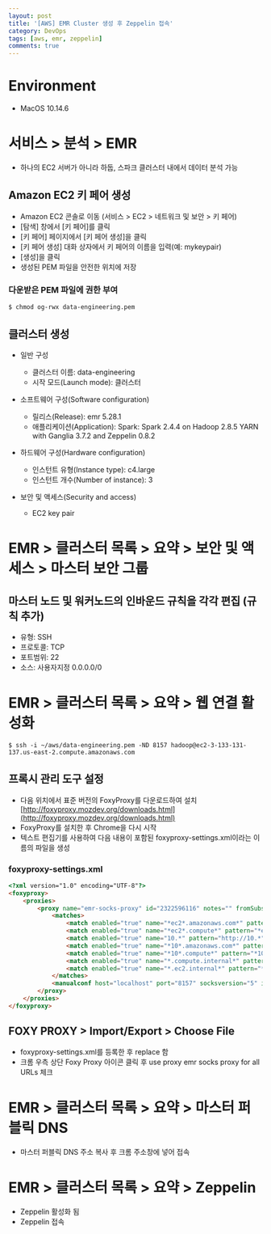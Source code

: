 ```yaml
---
layout: post
title: '[AWS] EMR Cluster 생성 후 Zeppelin 접속'
category: DevOps
tags: [aws, emr, zeppelin]
comments: true
---
```


# Environment
- MacOS 10.14.6

# 서비스 > 분석 > EMR
- 하나의 EC2 서버가 아니라 하둡, 스파크 클러스터 내에서 데이터 분석 가능

## Amazon EC2 키 페어 생성
- Amazon EC2 콘솔로 이동 (서비스 > EC2 > 네트워크 및 보안 > 키 페어)
- [탐색] 창에서 [키 페어]를 클릭
- [키 페어] 페이지에서 [키 페어 생성]을 클릭
- [키 페어 생성] 대화 상자에서 키 페어의 이름을 입력(예: mykeypair)
- [생성]을 클릭
- 생성된 PEM 파일을 안전한 위치에 저장

### 다운받은 PEM 파일에 권한 부여

~~~shell
$ chmod og-rwx data-engineering.pem
~~~

## 클러스터 생성
- 일반 구성
	- 클러스터 이름: data-engineering
	- 시작 모드(Launch mode): 클러스터

- 소프트웨어 구성(Software configuration)
	- 릴리스(Release): emr 5.28.1
	- 애플리케이션(Application): Spark: Spark 2.4.4 on Hadoop 2.8.5 YARN with Ganglia 3.7.2 and Zeppelin 0.8.2

- 하드웨어 구성(Hardware configuration)
	- 인스턴트 유형(Instance type): c4.large
	- 인스턴트 개수(Number of instance): 3

- 보안 및 액세스(Security and access)
	- EC2 key pair


# EMR > 클러스터 목록 > 요약 > 보안 및 액세스 > 마스터 보안 그룹
## 마스터 노드 및 워커노드의 인바운드 규칙을 각각 편집 (규칙 추가)
- 유형: SSH
- 프로토콜: TCP
- 포트범위: 22
- 소스: 사용자지정 0.0.0.0/0

# EMR > 클러스터 목록 > 요약 > 웹 연결 활성화

~~~shell
$ ssh -i ~/aws/data-engineering.pem -ND 8157 hadoop@ec2-3-133-131-137.us-east-2.compute.amazonaws.com
~~~

## 프록시 관리 도구 설정
- 다음 위치에서 표준 버전의 FoxyProxy를 다운로드하여 설치
[http://foxyproxy.mozdev.org/downloads.html](http://foxyproxy.mozdev.org/downloads.html)
- FoxyProxy를 설치한 후 Chrome을 다시 시작
- 텍스트 편집기를 사용하여 다음 내용이 포함된 foxyproxy-settings.xml이라는 이름의 파일을 생성

### foxyproxy-settings.xml

~~~html
<?xml version="1.0" encoding="UTF-8"?>
<foxyproxy>
    <proxies>
        <proxy name="emr-socks-proxy" id="2322596116" notes="" fromSubscription="false" enabled="true" mode="manual" selectedTabIndex="2" lastresort="false" animatedIcons="true" includeInCycle="true" color="#0055E5" proxyDNS="true" noInternalIPs="false" autoconfMode="pac" clearCacheBeforeUse="false" disableCache="false" clearCookiesBeforeUse="false" rejectCookies="false">
            <matches>
                <match enabled="true" name="*ec2*.amazonaws.com*" pattern="*ec2*.amazonaws.com*" isRegEx="false" isBlackList="false" isMultiLine="false" caseSensitive="false" fromSubscription="false" />
                <match enabled="true" name="*ec2*.compute*" pattern="*ec2*.compute*" isRegEx="false" isBlackList="false" isMultiLine="false" caseSensitive="false" fromSubscription="false" />
                <match enabled="true" name="10.*" pattern="http://10.*" isRegEx="false" isBlackList="false" isMultiLine="false" caseSensitive="false" fromSubscription="false" />
                <match enabled="true" name="*10*.amazonaws.com*" pattern="*10*.amazonaws.com*" isRegEx="false" isBlackList="false" isMultiLine="false" caseSensitive="false" fromSubscription="false" />
                <match enabled="true" name="*10*.compute*" pattern="*10*.compute*" isRegEx="false" isBlackList="false" isMultiLine="false" caseSensitive="false" fromSubscription="false" />
                <match enabled="true" name="*.compute.internal*" pattern="*.compute.internal*" isRegEx="false" isBlackList="false" isMultiLine="false" caseSensitive="false" fromSubscription="false" />
                <match enabled="true" name="*.ec2.internal*" pattern="*.ec2.internal*" isRegEx="false" isBlackList="false" isMultiLine="false" caseSensitive="false" fromSubscription="false" />
            </matches>
            <manualconf host="localhost" port="8157" socksversion="5" isSocks="true" username="" password="" domain="" />
        </proxy>
    </proxies>
</foxyproxy>
~~~

## FOXY PROXY > Import/Export > Choose File
- foxyproxy-settings.xml를 등록한 후 replace 함
- 크롬 우측 상단 Foxy Proxy 아이콘 클릭 후 use proxy emr socks proxy for all URLs 체크

# EMR > 클러스터 목록 > 요약 > 마스터 퍼블릭 DNS
- 마스터 퍼블릭 DNS 주소 복사 후 크롬 주소창에 넣어 접속

# EMR > 클러스터 목록 > 요약 > Zeppelin
- Zeppelin 활성화 됨
- Zeppelin 접속